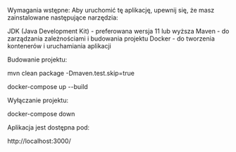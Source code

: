 Wymagania wstępne:
Aby uruchomić tę aplikację, upewnij się, że masz zainstalowane następujące narzędzia:

JDK (Java Development Kit) - preferowana wersja 11 lub wyższa
Maven - do zarządzania zależnościami i budowania projektu
Docker - do tworzenia kontenerów i uruchamiania aplikacji

Budowanie projektu:

mvn clean package -Dmaven.test.skip=true

docker-compose up --build

Wyłączanie projektu:

docker-compose down


Aplikacja jest dostępna pod:

http://localhost:3000/
